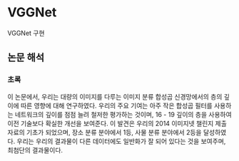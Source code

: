 # VGGNet
VGGNet 구현

## 논문 해석

### 초록

이 논문에서, 우리는 대량의 이미지를 다루는 이미지 분류 합성곱 신경망에서의 층의 깊이에 따른 영향에 대해 연구하였다. 우리의 주요 기여는 아주 작은 합성곱 필터를 사용하는 네트워크의 깊이를 점점 늘려 철저한 평가하는 것이며, 16 - 19 깊이의 층을 사용하여 이전 기술보다 확실한 개선을 보여준다. 이 발견은 우리의 2014 이미지넷 챌린지 제출 자료의 기초가 되었으며, 장소 분류 분야에서 1등, 사물 분류 분야에서 2등을 달성하였다. 우리는 우리의 결과물이 다른 데이터에도 일반화가 잘 되어 있다는 것을 보여주며, 최첨단의 결과물이다.
